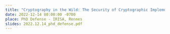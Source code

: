 ```yaml
---
title: "Cryptography in the Wild: The Security of Cryptographic Implementations"
date: 2022-12-14 00:00:00 -0700
place: PhD Defense - IRISA, Rennes
slides: 2022.12.14_phd_defense.pdf
---
```

